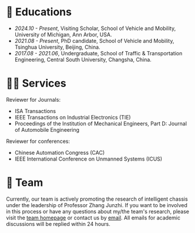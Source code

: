 
# 📖 Educations
- *2024.10 - Present*, Visiting Scholar, School of Vehicle and Mobility, University of Michigan, Ann Arbor, USA.
- *2021.08 - Present*, PhD candidate, School of Vehicle and Mobility, Tsinghua University, Beijing, China.
- *2017.08 - 2021.06*, Undergraduate, School of Traffic & Transportation Engineering, Central South University, Changsha, China.

# 🧑‍🎨 Services
Reviewer for Journals:
  -  ISA Transactions
  -  IEEE Transactions on Industrial Electronics (TIE)
  -  Proceedings of the Institution of Mechanical Engineers, Part D: Journal of Automobile Engineering

Reviewer for conferences:
   - Chinese Automation Congress (CAC)
   - IEEE International Conference on Unmanned Systems (ICUS)

# 🤔 Team
Currently, our team is actively promoting the research of intelligent chassis under the leadership of Professor Zhang Junzhi. If you want to be involved in this process or have any questions about my/the team's research, please visit the [team homepage](sean-shiyuez/ichassis-team.github.io) or contact us by [email](mailto:example@gmail.com?subject=咨询&body=您好，我想咨询以下问题：).
All emails for academic discussions will be replied within 24 hours.
